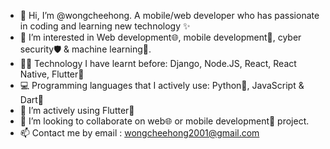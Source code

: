 - 👋 Hi, I’m @wongcheehong. A mobile/web developer who has passionate in coding and learning new technology ✨
- 👀 I’m interested in Web development🌐, mobile development📱, cyber security🛡️ & machine learning🤖.
- 👨‍💻 Technology I have learnt before: Django, Node.JS, React, React Native, Flutter💙
- 💻 Programming languages that I actively use: Python🐍, JavaScript & Dart🎯
- 🌱 I’m actively using Flutter💙
- 💞️ I’m looking to collaborate on web🌐 or mobile development📱 project.
- 📫 Contact me by email : wongcheehong2001@gmail.com

<!---
wongcheehong/wongcheehong is a ✨ special ✨ repository because its `README.md` (this file) appears on your GitHub profile.
You can click the Preview link to take a look at your changes.
--->
